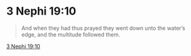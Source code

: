 # 3 Nephi 19:10

> And when they had thus prayed they went down unto the water’s edge, and the multitude followed them.

[3 Nephi 19:10](https://www.churchofjesuschrist.org/study/scriptures/bofm/3-ne/19?lang=eng&id=p10#p10)


